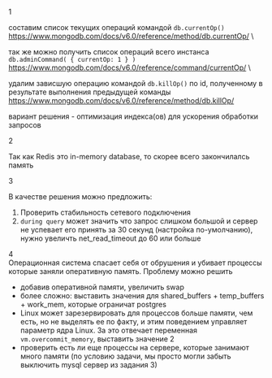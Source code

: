 1

составим список текущих операций командой `db.currentOp()`
https://www.mongodb.com/docs/v6.0/reference/method/db.currentOp/ \

так же можно получить список операций всего инстанса
`
db.adminCommand(
   {
     currentOp: 1
   }
)
`
https://www.mongodb.com/docs/v6.0/reference/command/currentOp/ \

удалим зависшую операцию командой `db.killOp()` по id, полученному в результате выполнения предыдущей команды
https://www.mongodb.com/docs/v6.0/reference/method/db.killOp/

вариант решения - оптимизация индекса(ов) для ускорения обработки запросов

2

Так как Redis это in-memory database, то скорее всего закончилалсь память

3

В качестве решения можно предложить:
   1. Проверить стабильность сетевого подключения
   2. `during query` может значить что запрос слишком большой и сервер не успевает его принять за 30 секунд (настройка по-умолчанию), нужно увеличть net_read_timeout до 60 или больше 

4 \
Операционная система спасает себя от обрушения и убивает процессы которые заняли оперативную память.
Проблему можно решить 
 - добавив оперативной памяти, увеличить swap
 - более сложно: выставить значения для shared_buffers + temp_buffers + work_mem, которые ограничат postgres
 - Linux может зарезервировать для процессов больше памяти, чем есть, но не выделять ее по факту, и этим поведением управляет параметр ядра Linux. За это отвечает переменная `vm.overcommit_memory`, выставить значение 2 
 - проверить есть ли еще процессы на сервере, которые занимают много памяти (по условию задачи, мы просто могли забыть выключить mysql сервер из задания 3)